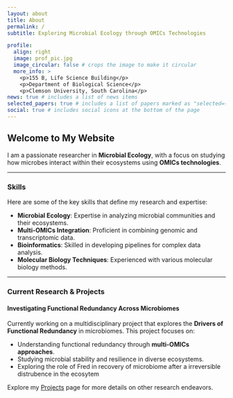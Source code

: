 ```yaml
---
layout: about
title: About
permalink: /
subtitle: Exploring Microbial Ecology through OMICs Technologies

profile:
  align: right
  image: prof_pic.jpg
  image_circular: false # crops the image to make it circular
  more_info: >
    <p>155 B, Life Science Building</p>
    <p>Department of Biological Science</p>
    <p>Clemson University, South Carolina</p>
news: true # includes a list of news items
selected_papers: true # includes a list of papers marked as "selected={true}"
social: true # includes social icons at the bottom of the page
---
```

## Welcome to My Website

I am a passionate researcher in **Microbial Ecology**, with a focus on studying how microbes interact within their ecosystems using **OMICs technologies**.

---

### Skills
Here are some of the key skills that define my research and expertise:
- **Microbial Ecology**: Expertise in analyzing microbial communities and their ecosystems.
- **Multi-OMICs Integration**: Proficient in combining genomic and  transcriptomic data.
- **Bioinformatics**: Skilled in developing pipelines for complex data analysis.
- **Molecular Biology Techniques**: Experienced with various molecular biology methods.

---

### Current Research & Projects

#### Investigating Functional Redundancy Across Microbiomes
Currently working on a multidisciplinary project that explores the **Drivers of Functional Redundancy** in microbiomes. This project focuses on:
- Understanding functional redundancy through **multi-OMICs approaches**.
- Studying microbial stability and resilience in diverse ecosystems.
- Exploring the role of Fred in recovery of microbiome after a irreversible distrubence in the ecosytem

Explore my [Projects](/projects/) page for more details on other research endeavors.
